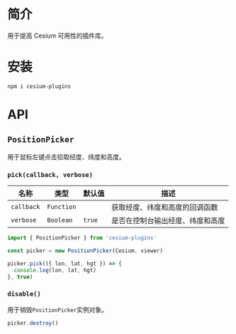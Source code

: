 # 简介

用于提高 Cesium 可用性的插件库。

# 安装

```
npm i cesium-plugins
```

# API

## `PositionPicker`

用于鼠标左键点击拾取经度、纬度和高度。

### `pick(callback, verbose)`

| 名称         | 类型         | 默认值    | 描述               |
| ---------- | ---------- | ------ | ---------------- |
| `callback` | `Function` |        | 获取经度、纬度和高度的回调函数  |
| `verbose`  | `Boolean`  | `true` | 是否在控制台输出经度、纬度和高度 |

```javascript
import { PositionPicker } from 'cesium-plugins'

const picker = new PositionPicker(Cesium, viewer)

picker.pick(({ lon, lat, hgt }) => {
  console.log(lon, lat, hgt)
}, true)
```

### `disable()`

用于销毁`PositionPicker`实例对象。

```javascript
picker.destroy()
```
